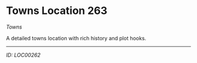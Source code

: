 # Towns Location 263

*Towns*

A detailed towns location with rich history and plot hooks.

---
*ID: LOC00262*